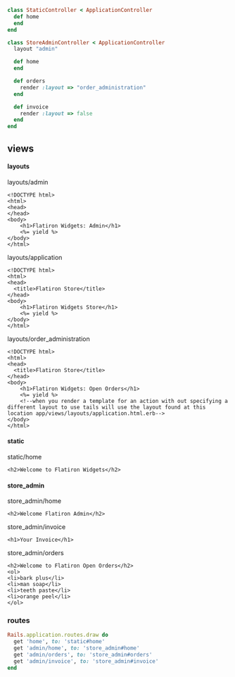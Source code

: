 ```ruby
class StaticController < ApplicationController
  def home
  end
end
```

```ruby
class StoreAdminController < ApplicationController
  layout "admin"

  def home
  end

  def orders
    render :layout => "order_administration"
  end

  def invoice
    render :layout => false
  end
end
```

## views

#### layouts 

layouts/admin

```erb
<!DOCTYPE html>
<html>
<head>
</head>
<body>
    <h1>Flatiron Widgets: Admin</h1>
    <%= yield %>    
</body>
</html>
```

layouts/application

```erb
<!DOCTYPE html>
<html>
<head>
  <title>Flatiron Store</title>
</head>
<body>
    <h1>Flatiron Widgets Store</h1>
    <%= yield %>    
</body>
</html>
```

layouts/order_administration

```erb
<!DOCTYPE html>
<html>
<head>
  <title>Flatiron Store</title>
</head>
<body>
    <h1>Flatiron Widgets: Open Orders</h1>
    <%= yield %>
    <!--when you render a template for an action with out specifying a different layout to use tails will use the layout found at this location app/views/layouts/application.html.erb-->
</body>
</html>
```

#### static

static/home

```erb
<h2>Welcome to Flatiron Widgets</h2>
```

#### store_admin

store_admin/home

```erb
<h2>Welcome Flatiron Admin</h2>
```

store_admin/invoice

```erb
<h1>Your Invoice</h1>
```

store_admin/orders

```erb
<h2>Welcome to Flatiron Open Orders</h2>
<ol>
<li>bark plus</li>
<li>man soap</li>
<li>teeth paste</li>
<li>orange peel</li>
</ol>
```

### routes

```ruby
Rails.application.routes.draw do
  get 'home', to: 'static#home'
  get 'admin/home', to: 'store_admin#home'
  get 'admin/orders', to: 'store_admin#orders'
  get 'admin/invoice', to: 'store_admin#invoice'
end
```


